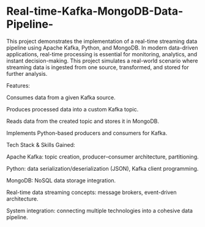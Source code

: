 # Real-time-Kafka-MongoDB-Data-Pipeline-
This project demonstrates the implementation of a real-time streaming data pipeline using Apache Kafka, Python, and MongoDB.
In modern data-driven applications, real-time processing is essential for monitoring, analytics, and instant decision-making. This project simulates a real-world scenario where streaming data is ingested from one source, transformed, and stored for further analysis.

Features:

Consumes data from a given Kafka source.

Produces processed data into a custom Kafka topic.

Reads data from the created topic and stores it in MongoDB.

Implements Python-based producers and consumers for Kafka.

Tech Stack & Skills Gained:

Apache Kafka: topic creation, producer–consumer architecture, partitioning.

Python: data serialization/deserialization (JSON), Kafka client programming.

MongoDB: NoSQL data storage integration.

Real-time data streaming concepts: message brokers, event-driven architecture.

System integration: connecting multiple technologies into a cohesive data pipeline.

